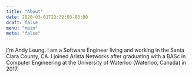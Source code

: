 ```yaml
---
title: "About"
date: 2020-03-01T23:32:03-08:00
draft: false
menu: "main"
meta: "false"
---
```


I'm Andy Leung. I am a Software Engineer living and working in the Santa Clara County, CA. I joined Arista Networks after graduating with a BASc in Computer Engineering at the University of Waterloo (Waterloo, Canada) in 2017. 
